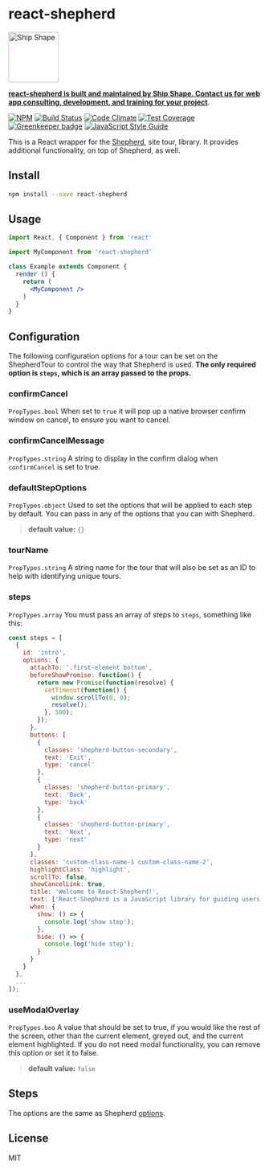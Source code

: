 # react-shepherd

<a href="https://shipshape.io/"><img src="http://i.imgur.com/DWHQjA5.png" alt="Ship Shape" width="100" height="100"/></a>

**[react-shepherd is built and maintained by Ship Shape. Contact us for web app consulting, development, and training for your project](https://shipshape.io/)**.

[![NPM](https://img.shields.io/npm/v/react-shepherd.svg)](https://www.npmjs.com/package/react-shepherd)
[![Build Status](https://travis-ci.org/shipshapecode/react-shepherd.svg)](https://travis-ci.org/shipshapecode/react-shepherd)
[![Code Climate](https://codeclimate.com/github/shipshapecode/react-shepherd/badges/gpa.svg)](https://codeclimate.com/github/shipshapecode/react-shepherd)
[![Test Coverage](https://codeclimate.com/github/shipshapecode/react-shepherd/badges/coverage.svg)](https://codeclimate.com/github/shipshapecode/react-shepherd/coverage)
[![Greenkeeper badge](https://badges.greenkeeper.io/shipshapecode/react-shepherd.svg)](https://greenkeeper.io/)
[![JavaScript Style Guide](https://img.shields.io/badge/code_style-standard-brightgreen.svg)](https://standardjs.com)

This is a React wrapper for the [Shepherd](https://github.com/shipshapecode/shepherd), site tour, library.
It provides additional functionality, on top of Shepherd, as well.

## Install

```bash
npm install --save react-shepherd
```

## Usage

```jsx
import React, { Component } from 'react'

import MyComponent from 'react-shepherd'

class Example extends Component {
  render () {
    return (
      <MyComponent />
    )
  }
}
```

## Configuration

The following configuration options for a tour can be set on the ShepherdTour to control the way that Shepherd is used.
**The only required option is `steps`, which is an array passed to the props.**

### confirmCancel
`PropTypes.bool`
When set to `true` it will pop up a native browser confirm window on cancel, to ensure you want to cancel.

### confirmCancelMessage
`PropTypes.string`
A string to display in the confirm dialog when `confirmCancel` is set to true.

### defaultStepOptions
`PropTypes.object`
Used to set the options that will be applied to each step by default. You can pass in any of the options that you can with Shepherd.

> **default value:** `{}`

### tourName
`PropTypes.string`
A string name for the tour that will also be set as an ID to help with identifying unique tours.

### steps
`PropTypes.array`
You must pass an array of steps to `steps`, something like this:

```js
const steps = [
  {
    id: 'intro',
    options: {
      attachTo: '.first-element bottom',
      beforeShowPromise: function() {
        return new Promise(function(resolve) {
          setTimeout(function() {
            window.scrollTo(0, 0);
            resolve();
          }, 500);
        });
      },
      buttons: [
        {
          classes: 'shepherd-button-secondary',
          text: 'Exit',
          type: 'cancel'
        },
        {
          classes: 'shepherd-button-primary',
          text: 'Back',
          type: 'back'
        },
        {
          classes: 'shepherd-button-primary',
          text: 'Next',
          type: 'next'
        }
      ],
      classes: 'custom-class-name-1 custom-class-name-2',
      highlightClass: 'highlight',
      scrollTo: false,
      showCancelLink: true,
      title: 'Welcome to React-Shepherd!',
      text: ['React-Shepherd is a JavaScript library for guiding users through your React app.'],
      when: {
        show: () => {
          console.log('show step');
        },
        hide: () => {
          console.log('hide step');
        }
      }
    }
  },
  ...
]);
```

### useModalOverlay
`PropTypes.boo`
A value that should be set to true, if you would like the rest of the screen, other than the current element,
greyed out, and the current element highlighted. If you do not need modal functionality, you can remove this option or set it to false.

> **default value:** `false`

## Steps

The options are the same as Shepherd [options](https://shipshapecode.github.io/shepherd/#steps).

## License

MIT
